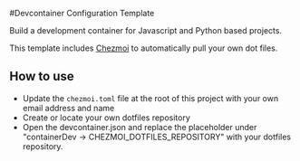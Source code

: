 #Devcontainer Configuration Template

Build a development container for Javascript and Python based projects.

This template includes [Chezmoi](https://www.chezmoi.io/) to automatically pull your own dot files.

## How to use 

- Update the `chezmoi.toml` file at the root of this project with your own email address and name
- Create or locate your own dotfiles repository
- Open the devcontainer.json and replace the placeholder under "containerDev -> CHEZMOI_DOTFILES_REPOSITORY" with your dotfiles repository.

